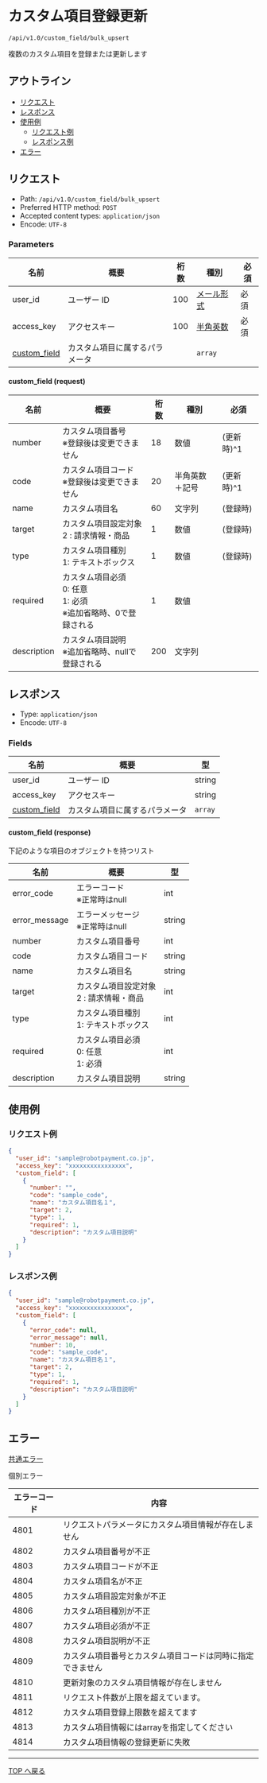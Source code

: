 # カスタム項目登録更新

`/api/v1.0/custom_field/bulk_upsert`

複数のカスタム項目を登録または更新します

## アウトライン

- [リクエスト](#リクエスト)
- [レスポンス](#レスポンス)
- [使用例](#使用例)
  - [リクエスト例](#リクエスト例)
  - [レスポンス例](#レスポンス例)
- [エラー](#エラー)

## リクエスト

- Path: `/api/v1.0/custom_field/bulk_upsert`
- Preferred HTTP method: `POST`
- Accepted content types: `application/json`
- Encode: `UTF-8`

### Parameters

| 名前                                  | 概要                                                                                     | 桁数 | 種別                             | 必須 |
| ------------------------------------- | --------------------------------------------------------------------------------------- | ---- | -------------------------------- | ---- |
| user_id                               | ユーザー ID                                                                              | 100  | [メール形式](../../index.md#種別) | 必須 |
| access_key                            | アクセスキー                                                                             | 100  | [半角英数](../../index.md#種別)   | 必須 |
| [custom_field](#custom_field-request) | カスタム項目に属するパラメータ                                                             |      | `array`                         |      |

#### custom_field (request)

| 名前        | 概要                                                                    | 桁数 | 種別          | 必須       |
| ----------- | ---------------------------------------------------------------------- | ---- | ------------- | --------- |
| number      | カスタム項目番号 <br> ※登録後は変更できません                             | 18  | 数値          | (更新時)^1  |
| code        | カスタム項目コード <br> ※登録後は変更できません                           | 20  | 半角英数＋記号 | (更新時)^1  |
| name        | カスタム項目名                                                          | 60  | 文字列         | (登録時)    |
| target      | カスタム項目設定対象 <br> 2 : 請求情報・商品                              | 1   | 数値          | (登録時)    |
| type        | カスタム項目種別 <br> 1: テキストボックス                                 | 1   | 数値          | (登録時)    |
| required    | カスタム項目必須 <br> 0: 任意 <br> 1: 必須 <br> ※追加省略時、0で登録される | 1   | 数値          |            |
| description | カスタム項目説明 <br> ※追加省略時、nullで登録される                       | 200 | 文字列         |           |


## レスポンス

- Type: `application/json`
- Encode: `UTF-8`

### Fields

| 名前                                    | 概要                                                                                                                                          | 型      |
| --------------------------------------- | --------------------------------------------------------------------------------------------------------------------------------------------- | ------- |
| user_id                                 | ユーザー ID                                                                                                                                   | string  |
| access_key                              | アクセスキー                                                                                                                                  | string  |
| [custom_field](#custom_field-response) | カスタム項目に属するパラメータ                                                                                                                  | `array` |

#### custom_field (response)

下記のような項目のオブジェクトを持つリスト

| 名前          | 概要                                       | 型      |
| ------------- | ------------------------------------------ | ------ |
| error_code    | エラーコード <br> ※正常時はnull             | int |
| error_message | エラーメッセージ <br> ※正常時はnull         | string |
| number        | カスタム項目番号                           | int     |
| code          | カスタム項目コード                         | string  |
| name          | カスタム項目名                             | string  |
| target        | カスタム項目設定対象 <br> 2 : 請求情報・商品 | int     |
| type          | カスタム項目種別 <br> 1: テキストボックス    | int     |
| required      | カスタム項目必須 <br> 0: 任意 <br> 1: 必須  | int     |
| description   | カスタム項目説明                            | string |

## 使用例

### リクエスト例

```json
{
  "user_id": "sample@robotpayment.co.jp",
  "access_key": "xxxxxxxxxxxxxxxx",
  "custom_field": [
    {
      "number": "",
      "code": "sample_code",
      "name": "カスタム項目名１",
      "target": 2,
      "type": 1,
      "required": 1,
      "description": "カスタム項目説明"
    }
  ]
}
```

### レスポンス例

```json
{
  "user_id": "sample@robotpayment.co.jp",
  "access_key": "xxxxxxxxxxxxxxxx",
  "custom_field": [
    {
      "error_code": null,
      "error_message": null,
      "number": 10,
      "code": "sample_code",
      "name": "カスタム項目名１",
      "target": 2,
      "type": 1,
      "required": 1,
      "description": "カスタム項目説明"
    }
  ]
}
```

## エラー

[共通エラー](../../index.md#共通エラー)

個別エラー

| エラーコード  | 内容                                                  |
| ------------ | ----------------------------------------------------- |
| 4801         | リクエストパラメータにカスタム項目情報が存在しません       |
| 4802         | カスタム項目番号が不正                                  |
| 4803         | カスタム項目コードが不正                                |
| 4804         | カスタム項目名が不正                                   |
| 4805         | カスタム項目設定対象が不正                              |
| 4806         | カスタム項目種別が不正                                  |
| 4807         | カスタム項目必須が不正                                  |
| 4808         | カスタム項目説明が不正                                  |
| 4809         | カスタム項目番号とカスタム項目コードは同時に指定できません |
| 4810         | 更新対象のカスタム項目情報が存在しません                 |
| 4811         | リクエスト件数が上限を超えています。                     |
| 4812         | カスタム項目登録上限数を超えてます                       |
| 4813         | カスタム項目情報にはarrayを指定してください              |
| 4814         | カスタム項目情報の登録更新に失敗                        |

---

[TOP へ戻る](../../index.md)
